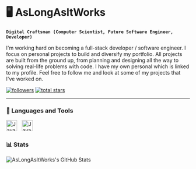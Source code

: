 # 🖥️ AsLongAsItWorks

**`Digital Craftsman (Computer Scientist, Future Software Engineer, Developer)`**

I'm working hard on becoming a full-stack developer / software engineer. I focus on personal projects to build and diversify my portfolio. All projects are built from the ground up, from planning and designing all the way to solving real-life problems with code. I have my own personal which is linked to my profile. Feel free to follow me and look at some of my projects that I've worked on.

<p align="left">
    <a href="https://github.com/AsLongAsItWorks?tab=followers">
      <img alt="followers" title="Follow me on Github" src ="https://custom-icon-badges.demolab.com/github/followers/AsLongAsItWorks?color=236ad3&labelColor=1155ba&style=for-the-badge&logo=person-add&label=Follow&logoColor=white"/><a>
    <a href="https://github.com/AsLongAsItWorks?tab=repositories&sort=stargazers">
        <img alt="total stars" title="Total stars on GitHub" src="https://custom-icon-badges.demolab.com/github/stars/AsLongAsItWorks?color=55960c&style=for-the-badge&labelColor=488207&logo=star"/></a>
</p>

---

### 🧰 Languages and Tools
     
<img align="left" alt="Java" width="30px" style="padding-right:10px;" src ="https://cdn.jsdelivr.net/gh/devicons/devicon/icons/cplusplus/cplusplus-original.svg" />
<img align="left" alt="Java" width="30px" style="padding-right:10px;" src ="https://cdn.jsdelivr.net/gh/devicons/devicon/icons/python/python-plain.svg" />
          
<br />

#
        
### 📊 Stats
        
![AsLongAsItWorks's GitHub Stats](https://github-readme-stats.vercel.app/api?username=aslongasitworks&show_icons=true&theme=gruvbox)

#
